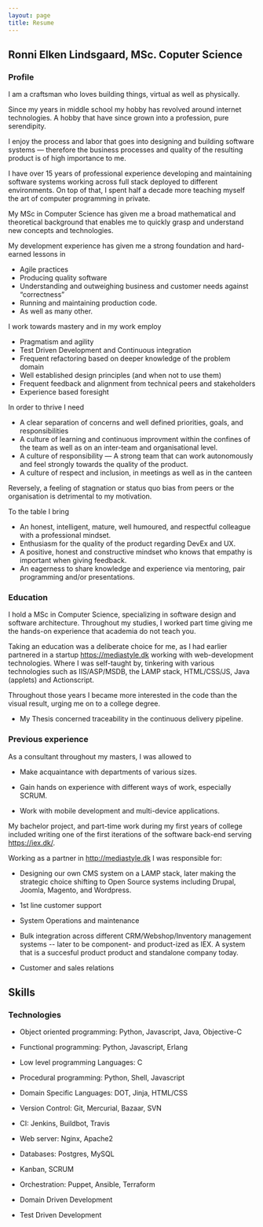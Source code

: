 ```yaml
---
layout: page
title: Resume
---
```


## Ronni Elken Lindsgaard, MSc. Coputer Science

### Profile

I am a craftsman who loves building things, virtual as well as physically.

Since my years in middle school my hobby has revolved around internet technologies.  A hobby that have since grown into a profession, pure serendipity. 

I enjoy the process and labor that goes into designing and building software systems — therefore the business processes and quality of the resulting product is of high importance to me.

I have over 15 years of professional experience developing and maintaining software systems working across full stack deployed to different environments. On top of that, I spent half a decade more teaching myself the art of computer programming in private.

My MSc in Computer Science has given me a broad mathematical and theoretical background that enables me to quickly grasp and understand new concepts and technologies.

My development experience has given me a strong foundation and hard-earned lessons in
- Agile practices 
- Producing quality software
- Understanding and outweighing business and customer needs against “correctness”
- Running and maintaining production code.
- As well as many other.

I work towards mastery and in my work employ
- Pragmatism and agility
- Test Driven Development and Continuous integration
- Frequent refactoring based on deeper knowledge of the problem domain
- Well established design principles (and when not to use them)
- Frequent feedback and alignment from technical peers and stakeholders
- Experience based foresight

In order to thrive I need
- A clear separation of concerns and well defined priorities, goals, and responsibilities
- A culture of learning and continuous improvment within the confines of the team as well as on an inter-team and organisational level.
- A culture of responsibility — A strong team that can work autonomously and feel strongly towards the quality of the product.
- A culture of respect and inclusion, in meetings as well as in the canteen

Reversely, a feeling of stagnation or status quo bias from peers or the organisation is detrimental to my motivation. 

To the table I bring
- An honest, intelligent, mature, well humoured,  and respectful colleague with a professional mindset.
- Enthusiasm for the quality of the product regarding DevEx and UX.
- A positive, honest and constructive mindset who knows that empathy is important when giving feedback.
- An eagerness to share knowledge and experience via mentoring, pair programming and/or presentations.

### Education

I hold a MSc in Computer Science, specializing in software design
and software architecture. Throughout my studies, I worked part time
giving me the hands-on experience that academia do not teach you.

Taking an education was a deliberate choice for me, as I had earlier
partnered in a startup https://mediastyle.dk working with web-development
technologies. Where I was self-taught by, tinkering with various
technologies such as IIS/ASP/MSDB, the LAMP stack, HTML/CSS/JS,
Java (applets) and Actionscript.

Throughout those years I became more interested in the code than
the visual result, urging me on to a college degree.

- My Thesis concerned traceability in the continuous delivery pipeline.


### Previous experience
As a consultant throughout my masters, I was allowed to

- Make acquaintance with departments of various sizes.

- Gain hands on experience with different ways of work, especially SCRUM.

- Work with mobile development and multi-device applications.

My bachelor project, and part-time work during my first years
of college included writing one of the first iterations of the
software back-end serving https://iex.dk/.

Working as a partner in http://mediastyle.dk I was responsible
for:

- Designing our own CMS system on a LAMP stack, later making the
  strategic choice shifting to Open Source systems including
  Drupal, Joomla, Magento, and Wordpress.

- 1st line customer support

- System Operations and maintenance

- Bulk integration across different CRM/Webshop/Inventory
  management systems -- later to be component- and product-ized
  as IEX. A system that is a succesful product product and standalone company today.

- Customer and sales relations

## Skills

### Technologies

- Object oriented programming: Python, Javascript, Java, Objective-C

- Functional programming: Python, Javascript, Erlang

- Low level programming Languages: C

- Procedural programming: Python, Shell, Javascript

- Domain Specific Languages: DOT, Jinja, HTML/CSS

- Version Control: Git, Mercurial, Bazaar, SVN

- CI: Jenkins, Buildbot, Travis

- Web server: Nginx, Apache2

- Databases: Postgres, MySQL

- Kanban, SCRUM

- Orchestration: Puppet, Ansible, Terraform

- Domain Driven Development

- Test Driven Development
